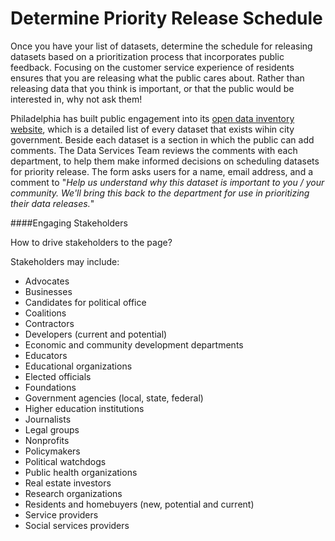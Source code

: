 Determine Priority Release Schedule
=======

Once you have your list of datasets, determine the schedule for releasing datasets based on a prioritization process that incorporates public feedback. Focusing on the customer service experience of residents ensures that you are releasing what the public cares about. Rather than releasing data that you think is important, or that the public would be interested in, why not ask them!

Philadelphia has built public engagement into its [open data inventory website](http://cityofphiladelphia.github.io/slash-data/inventory/?_ga=1.247933893.332098523.1435580102), which is a detailed list of every dataset that exists wihin city government. Beside each dataset is a section in which the public can add comments. The Data Services Team reviews the comments with each department, to help them make informed decisions on scheduling datasets for priority release. The form asks users for a name, email address, and a comment to "*Help us understand why this dataset is important to you / your community. We'll bring this back to the department for use in prioritizing their data releases.*"

####Engaging Stakeholders

How to drive stakeholders to the page?

Stakeholders may include:
* Advocates
* Businesses
* Candidates for political office
* Coalitions
* Contractors
* Developers (current and potential)
* Economic and community development departments
* Educators
* Educational organizations
* Elected officials
* Foundations
* Government agencies (local, state, federal)
* Higher education institutions
* Journalists
* Legal groups
* Nonprofits
* Policymakers
* Political watchdogs
* Public health organizations
* Real estate investors
* Research organizations
* Residents and homebuyers (new, potential and current)
* Service providers
* Social services providers
